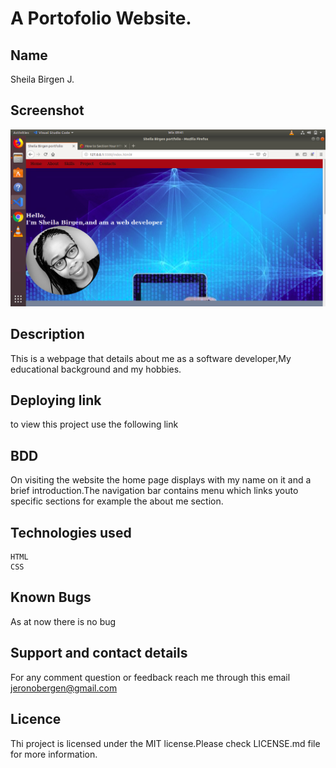 # A Portofolio Website.

## Name
Sheila Birgen J.
## Screenshot

<img src="images/portfolio5.png"> 

## Description
This is a webpage that details about me as a software developer,My educational background and my hobbies.
## Deploying link
to view this project use the following link
## BDD
On visiting the website the home page displays with my name on it and a brief introduction.The navigation bar contains menu which links youto specific sections for example the about me section.
## Technologies used
    HTML
    CSS

## Known Bugs
As at now there is no bug
## Support and contact details
For any comment question or feedback reach me through this email jeronobergen@gmail.com
## Licence
Thi project is licensed under the MIT license.Please check LICENSE.md file for more information.
